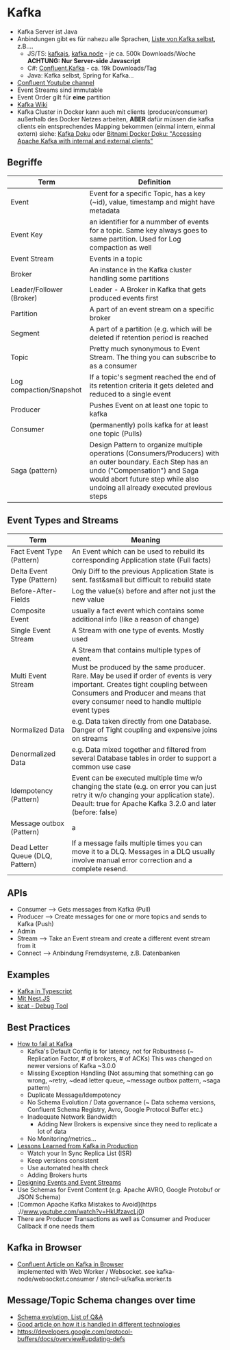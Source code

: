 # Kafka

- Kafka Server ist Java
- Anbindungen gibt es für nahezu alle Sprachen, [Liste von Kafka selbst](https://cwiki.apache.org/confluence/display/KAFKA/Clients), z.B....
  - JS/TS: [kafkajs](https://www.npmjs.com/package/kafkajs), [kafka.node](https://www.npmjs.com/package/kafka-node) - je ca. 500k Downloads/Woche  
    **ACHTUNG: Nur Server-side Javascript**
  - C#: [Confluent.Kafka](https://github.com/confluentinc/confluent-kafka-dotnet) - ca. 19k Downloads/Tag
  - Java: Kafka selbst, Spring for Kafka...
- [Confluent Youtube channel](https://www.youtube.com/c/Confluent)
- Event Streams sind immutable
- Event Order gilt für **eine** partition
- [Kafka Wiki](https://cwiki.apache.org/confluence/display/KAFKA/Index)
- Kafka Cluster in Docker kann auch mit clients (producer/consumer) außerhalb des Docker Netzes arbeiten, **ABER** dafür müssen die kafka clients ein entsprechendes Mapping bekommen (einmal intern, einmal extern)
  siehe: [Kafka Doku](https://kafka.apache.org/documentation/#brokerconfigs_control.plane.listener.name) oder
  [Bitnami Docker Doku: "Accessing Apache Kafka with internal and external clients"](https://hub.docker.com/r/bitnami/kafka)

## Begriffe

| Term                     | Definition                                                                                                                                                                                                                  |
| ------------------------ | --------------------------------------------------------------------------------------------------------------------------------------------------------------------------------------------------------------------------- |
| Event                    | Event for a specific Topic, has a key (~id), value, timestamp and might have metadata                                                                                                                                       |
| Event Key                | an identifier for a nummber of events for a topic. Same key always goes to same partition. Used for Log compaction as well                                                                                                  |
| Event Stream             | Events in a topic                                                                                                                                                                                                           |
| Broker                   | An instance in the Kafka cluster handling some partitions                                                                                                                                                                   |
| Leader/Follower (Broker) | Leader - A Broker in Kafka that gets produced events first                                                                                                                                                                  |
| Partition                | A part of an event stream on a specific broker                                                                                                                                                                              |
| Segment                  | A part of a partition (e.g. which will be deleted if retention period is reached                                                                                                                                            |
| Topic                    | Pretty much synonymous to Event Stream. The thing you can subscribe to as a consumer                                                                                                                                        |
| Log compaction/Snapshot  | If a topic's segment reached the end of its retention criteria it gets deleted and reduced to a single event                                                                                                                |
| Producer                 | Pushes Event on at least one topic to kafka                                                                                                                                                                                 |
| Consumer                 | (permanently) polls kafka for at least one topic (Pulls)                                                                                                                                                                    |
| Saga (pattern)           | Design Pattern to organize multiple operations (Consumers/Producers) with an outer boundary. Each Step has an undo ("Compensation") and Saga would abort future step while also undoing all already executed previous steps |

## Event Types and Streams

| Term                             | Meaning                                                                                                                                                                                                                                                                     |
| -------------------------------- | --------------------------------------------------------------------------------------------------------------------------------------------------------------------------------------------------------------------------------------------------------------------------- |
| Fact Event Type (Pattern)        | An Event which can be used to rebuild its corresponding Application state (Full facts)                                                                                                                                                                                      |
| Delta Event Type (Pattern)       | Only Diff to the previous Application State is sent. fast&small but difficult to rebuild state                                                                                                                                                                              |
| Before-After-Fields              | Log the value(s) before and after not just the new value                                                                                                                                                                                                                    |
| Composite Event                  | usually a fact event which contains some additional info (like a reason of change)                                                                                                                                                                                          |
| Single Event Stream              | A Stream with one type of events. Mostly used                                                                                                                                                                                                                               |
| Multi Event Stream               | A Stream that contains multiple types of event. <br/>Must be produced by the same producer. Rare. May be used if order of events is very important. Creates tight coupling between Consumers and Producer and means that every consumer need to handle multiple event types |
| Normalized Data                  | e.g. Data taken directly from one Database. Danger of Tight coupling and expensive joins on streams                                                                                                                                                                         |
| Denormalized Data                | e.g. Data mixed together and filtered from several Database tables in order to support a common use case                                                                                                                                                                    |
| Idempotency (Pattern)            | Event can be executed multiple time w/o changing the state (e.g. on error you can just retry it w/o changing your application state). Deault: true for Apache Kafka 3.2.0 and later (before: false)                                                                         |
| Message outbox (Pattern)         | a                                                                                                                                                                                                                                                                           |
| Dead Letter Queue (DLQ, Pattern) | If a message fails multiple times you can move it to a DLQ. Messages in a DLQ usually involve manual error correction and a complete resend.                                                                                                                                |

## APIs

- Consumer --> Gets messages from Kafka (Pull)
- Producer --> Create messages for one or more topics and sends to Kafka (Push)
- Admin
- Stream --> Take an Event stream and create a different event stream from it
- Connect --> Anbindung Fremdsysteme, z.B. Datenbanken

## Examples

- [Kafka in Typescript](https://javascript.plainenglish.io/a-beginners-introduction-to-kafka-with-typescript-using-nestjs-7c92fe78f638?gi=dc7e0ef4c528)
- [Mit Nest.JS](https://docs.nestjs.com/microservices/kafka)
- [kcat - Debug Tool](https://github.com/edenhill/kcat)

## Best Practices

- [How to fail at Kafka](https://www.youtube.com/watch?v=xsdoQkoao2U&list=TLPQMTAxMDIwMjIu-3LT0rTWNA&index=2)
  - Kafka's Default Config is for latency, not for Robustness (~ Replication Factor, # of brokers, # of ACKs)
    This was changed on newer versions of Kafka ~3.0.0
  - Missing Exception Handling (Not assuming that something can go wrong, ~retry, ~dead letter queue, ~message outbox pattern, ~saga pattern)
  - Duplicate Message/Idempotency
  - No Schema Evolution / Data governance (~ Data schema versions, Confluent Schema Registry, Avro, Google Protocol Buffer etc.)
  - Inadequate Network Bandwidth
    - Adding New Brokers is expensive since they need to replicate a lot of data
  - No Monitoring/metrics...
- [Lessons Learned from Kafka in Production](https://www.youtube.com/watch?v=1vLMuWsfMcA&list=TLPQMTAxMDIwMjIu-3LT0rTWNA&index=2)
  - Watch your In Sync Replica List (ISR)
  - Keep versions consistent
  - Use automated health check
  - Adding Brokers hurts
- [Designing Events and Event Streams](https://www.youtube.com/watch?v=c1REIERHcuk&list=PLa7VYi0yPIH145SVtPoh3Efv8xZ1ehUYy&index=2)
- Use Schemas for Event Content (e.g. Apache AVRO, Google Protobuf or JSON Schema)
- [Common Apache Kafka Mistakes to Avoid](https ://www.youtube.com/watch?v=HkUfzavcLj0)
- There are Producer Transactions as well as Consumer and Producer Callback if one needs them

## Kafka in Browser

- [Confluent Article on Kafka in Browser](https://www.confluent.io/blog/consuming-messages-out-of-apache-kafka-in-a-browser/)  
  implemented with Web Worker / Websocket. see kafka-node/websocket.consumer / stencil-ui/kafka.worker.ts

## Message/Topic Schema changes over time

- [Schema evolution, List of Q&A](https://medium.com/expedia-group-tech/practical-schema-evolution-with-avro-c07af8ba1725)
- [Good article on how it is handled in different technologies](https://martin.kleppmann.com/2012/12/05/schema-evolution-in-avro-protocol-buffers-thrift.html)
- https://developers.google.com/protocol-buffers/docs/overview#updating-defs
